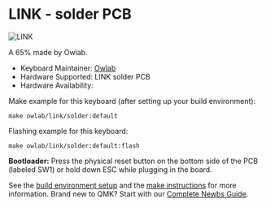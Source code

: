 # LINK - solder PCB

![LINK](https://i.imgur.com/tbeeWsph.jpeg)

A 65% made by Owlab.

* Keyboard Maintainer: [Owlab](https://github.com/owlab-git)
* Hardware Supported: LINK solder PCB
* Hardware Availability: 

Make example for this keyboard (after setting up your build environment):

    make owlab/link/solder:default

Flashing example for this keyboard:

    make owlab/link/solder:default:flash

**Bootloader:** Press the physical reset button on the bottom side of the PCB (labeled SW1) or hold down ESC while plugging in the board.

See the [build environment setup](https://docs.qmk.fm/#/getting_started_build_tools) and the [make instructions](https://docs.qmk.fm/#/getting_started_make_guide) for more information. Brand new to QMK? Start with our [Complete Newbs Guide](https://docs.qmk.fm/#/newbs).
